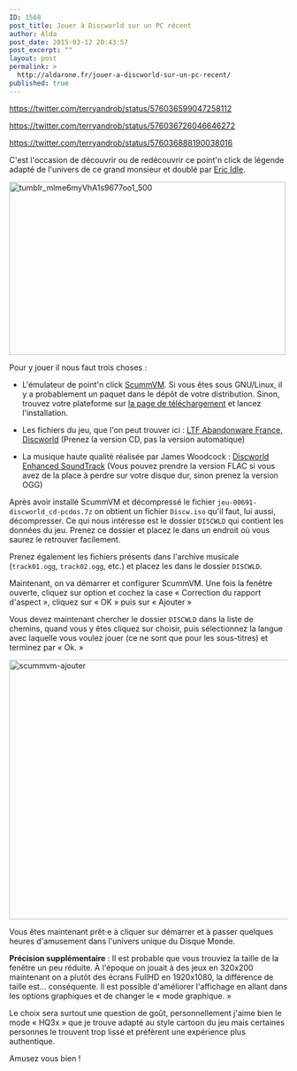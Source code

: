 ```yaml
---
ID: 1568
post_title: Jouer à Discworld sur un PC récent
author: Alda
post_date: 2015-03-12 20:43:57
post_excerpt: ""
layout: post
permalink: >
  http://aldarone.fr/jouer-a-discworld-sur-un-pc-recent/
published: true
---
```

https://twitter.com/terryandrob/status/576036599047258112

https://twitter.com/terryandrob/status/576036726046646272

https://twitter.com/terryandrob/status/576036888190038016

C'est l'occasion de découvrir ou de redécouvrir ce point'n click de légende adapté de l'univers de ce grand monsieur et doublé par <a href="http://en.wikipedia.org/wiki/Eric_Idle">Eric Idle</a>.

<img src="http://aldarone.fr/wp-content/uploads/2015/03/tumblr_mlme6myVhA1s9677oo1_500.gif" alt="tumblr_mlme6myVhA1s9677oo1_500" width="500" height="313" class="aligncenter size-full wp-image-1576" />

Pour y jouer il nous faut trois choses :

<ul>
<li><p>L'émulateur de point'n click <a href="http://www.scummvm.org/">ScummVM</a>. Si vous êtes sous GNU/Linux, il y a probablement un paquet dans le dépôt de votre distribution. Sinon, trouvez votre plateforme sur <a href="http://www.scummvm.org/downloads/">la page de téléchargement</a> et lancez l'installation.</p></li>
<li><p>Les fichiers du jeu, que l'on peut trouver ici : <a href="http://www.abandonware-france.org/ltf_abandon/ltf_jeu.php?id=691&amp;fic=liens">LTF Abandonware France, Discworld</a> (Prenez la version CD, pas la version automatique)</p></li>
<li><p>La musique haute qualité réalisée par James Woodcock : <a href="http://www.jameswoodcock.co.uk/2013/05/04/my-discworld-enhanced-soundtrack-released-v2-1-flac-lossless-audio-included/">Discworld Enhanced SoundTrack</a> (Vous pouvez prendre la version FLAC si vous avez de la place à perdre sur votre disque dur, sinon prenez la version OGG)</p></li>
</ul>

Après avoir installé ScummVM et décompressé le fichier <code>jeu-00691-discworld_cd-pcdos.7z</code> on obtient un fichier <code>Discw.iso</code> qu'il faut, lui aussi, décompresser. Ce qui nous intéresse est le dossier <code>DISCWLD</code> qui contient les données du jeu. Prenez ce dossier et placez le dans un endroit où vous saurez le retrouver facilement.

Prenez également les fichiers présents dans l'archive musicale (<code>track01.ogg</code>, <code>track02.ogg</code>, etc.) et placez les dans le dossier <code>DISCWLD</code>.

Maintenant, on va démarrer et configurer ScummVM. Une fois la fenêtre ouverte, cliquez sur option et cochez la case « Correction du rapport d'aspect », cliquez sur « OK » puis sur « Ajouter »

Vous devez maintenant chercher le dossier <code>DISCWLD</code> dans la liste de chemins, quand vous y êtes cliquez sur choisir, puis sélectionnez la langue avec laquelle vous voulez jouer (ce ne sont que pour les sous-titres) et terminez par « Ok. »

<img src="http://aldarone.fr/wp-content/uploads/2015/03/scummvm-ajouter.png" alt="scummvm-ajouter" width="628" height="469" class="aligncenter size-full wp-image-1571" />

Vous êtes maintenant prêt⋅e à cliquer sur démarrer et à passer quelques heures d'amusement dans l'univers unique du Disque Monde.

<strong>Précision supplémentaire</strong> : Il est probable que vous trouviez la taille de la fenêtre un peu réduite. À l'époque on jouait à des jeux en 320x200 maintenant on a plutôt des écrans FullHD en 1920x1080, la différence de taille est… conséquente. Il est possible d'améliorer l'affichage en allant dans les options graphiques et de changer le « mode graphique. »

Le choix sera surtout une question de goût, personnellement j'aime bien le mode « HQ3x » que je trouve adapté au style cartoon du jeu mais certaines personnes le trouvent trop lissé et préfèrent une expérience plus authentique.

Amusez vous bien !